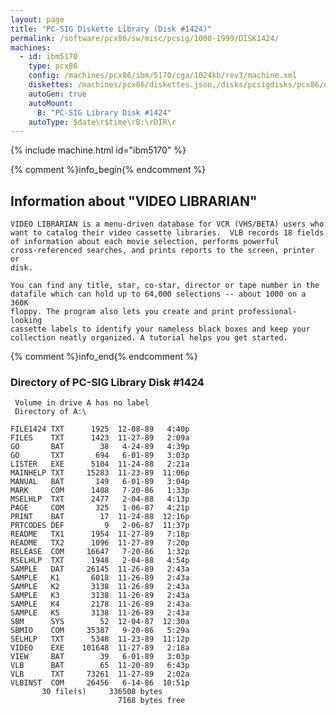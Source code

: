 ```yaml
---
layout: page
title: "PC-SIG Diskette Library (Disk #1424)"
permalink: /software/pcx86/sw/misc/pcsig/1000-1999/DISK1424/
machines:
  - id: ibm5170
    type: pcx86
    config: /machines/pcx86/ibm/5170/cga/1024kb/rev3/machine.xml
    diskettes: /machines/pcx86/diskettes.json,/disks/pcsigdisks/pcx86/diskettes.json
    autoGen: true
    autoMount:
      B: "PC-SIG Library Disk #1424"
    autoType: $date\r$time\rB:\rDIR\r
---
```


{% include machine.html id="ibm5170" %}

{% comment %}info_begin{% endcomment %}

## Information about "VIDEO LIBRARIAN"

    VIDEO LIBRARIAN is a menu-driven database for VCR (VHS/BETA) users who
    want to catalog their video cassette libraries.  VLB records 18 fields
    of information about each movie selection, performs powerful
    cross-referenced searches, and prints reports to the screen, printer or
    disk.
    
    You can find any title, star, co-star, director or tape number in the
    datafile which can hold up to 64,000 selections -- about 1000 on a 360K
    floppy. The program also lets you create and print professional-looking
    cassette labels to identify your nameless black boxes and keep your
    collection neatly organized. A tutorial helps you get started.
{% comment %}info_end{% endcomment %}


### Directory of PC-SIG Library Disk #1424

     Volume in drive A has no label
     Directory of A:\

    FILE1424 TXT      1925  12-08-89   4:40p
    FILES    TXT      1423  11-27-89   2:09a
    GO       BAT        38   4-24-89   4:39p
    GO       TXT       694   6-01-89   3:03p
    LISTER   EXE      5104  11-24-88   2:21a
    MAINHELP TXT     15283  11-23-89  11:06p
    MANUAL   BAT       149   6-01-89   3:04p
    MARK     COM      1408   7-20-86   1:33p
    MSELHLP  TXT      2477   2-04-88   4:13p
    PAGE     COM       325   1-06-87   4:21p
    PRINT    BAT        17  11-24-88  12:16p
    PRTCODES DEF         9   2-06-87  11:37p
    README   TX1      1954  11-27-89   7:18p
    README   TX2      1096  11-27-89   7:20p
    RELEASE  COM     16647   7-20-86   1:32p
    RSELHLP  TXT      1948   2-04-88   4:54p
    SAMPLE   DAT     26145  11-26-89   2:43a
    SAMPLE   K1       6018  11-26-89   2:43a
    SAMPLE   K2       3138  11-26-89   2:43a
    SAMPLE   K3       3138  11-26-89   2:43a
    SAMPLE   K4       2178  11-26-89   2:43a
    SAMPLE   K5       3138  11-26-89   2:43a
    SBM      SYS        52  12-04-87  12:30a
    SBMIO    COM     35387   9-20-86   5:29a
    SELHLP   TXT      5348  11-23-89  11:12p
    VIDEO    EXE    101648  11-27-89   2:18a
    VIEW     BAT        39   6-01-89   3:03p
    VLB      BAT        65  11-20-89   6:43p
    VLB      TXT     73261  11-27-89   2:02a
    VLBINST  COM     26456   6-14-86  10:51p
           30 file(s)     336508 bytes
                            7168 bytes free
